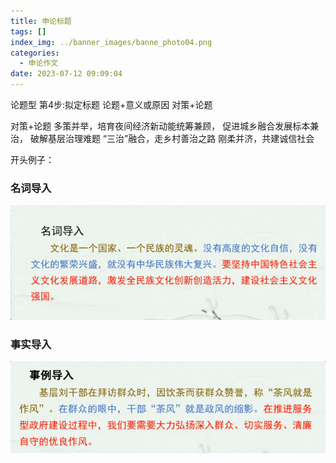 ```yaml
---
title: 申论标题
tags: []
index_img: ../banner_images/banne_photo04.png
categories:
  - 申论作文
date: 2023-07-12 09:09:04
---
```

论题型
第4步:拟定标题
论题+意义或原因
对策+论题

对策+论题
多策并举，培育夜间经济新动能统筹兼顾，
促进城乡融合发展标本兼治，
破解基层治理难题
“三治”融合，走乡村善治之路
刚柔并济，共建诚信社会


开头例子：
### 名词导入

![](../images/../../images/Pasted%20image%2020230601150222.png)
### 事实导入
![](../images/../../images/Pasted%20image%2020230601150233.png)